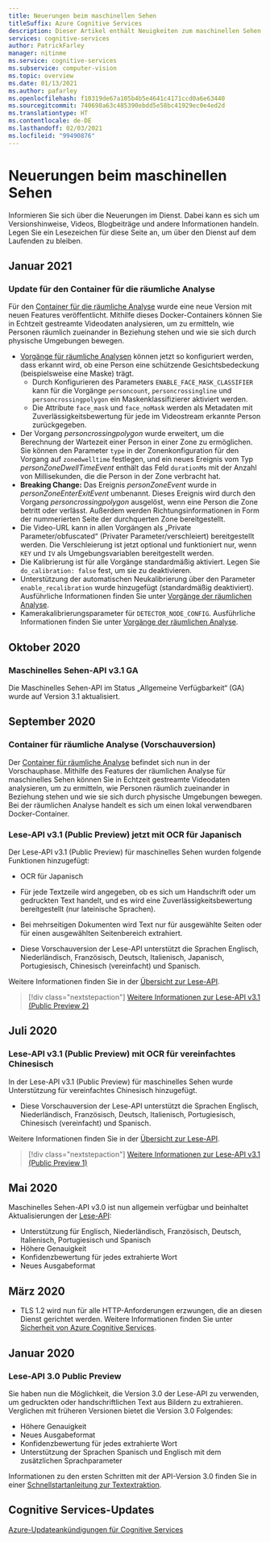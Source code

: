 ```yaml
---
title: Neuerungen beim maschinellen Sehen
titleSuffix: Azure Cognitive Services
description: Dieser Artikel enthält Neuigkeiten zum maschinellen Sehen.
services: cognitive-services
author: PatrickFarley
manager: nitinme
ms.service: cognitive-services
ms.subservice: computer-vision
ms.topic: overview
ms.date: 01/13/2021
ms.author: pafarley
ms.openlocfilehash: f10319de67a105b4b5e4641c4171ccd0a6e63440
ms.sourcegitcommit: 740698a63c485390ebdd5e58bc41929ec0e4ed2d
ms.translationtype: HT
ms.contentlocale: de-DE
ms.lasthandoff: 02/03/2021
ms.locfileid: "99490876"
---
```

# <a name="whats-new-in-computer-vision"></a>Neuerungen beim maschinellen Sehen

Informieren Sie sich über die Neuerungen im Dienst. Dabei kann es sich um Versionshinweise, Videos, Blogbeiträge und andere Informationen handeln. Legen Sie ein Lesezeichen für diese Seite an, um über den Dienst auf dem Laufenden zu bleiben.

## <a name="january-2021"></a>Januar 2021

### <a name="spatial-analysis-container-update"></a>Update für den Container für die räumliche Analyse

Für den [Container für die räumliche Analyse](spatial-analysis-container.md) wurde eine neue Version mit neuen Features veröffentlicht. Mithilfe dieses Docker-Containers können Sie in Echtzeit gestreamte Videodaten analysieren, um zu ermitteln, wie Personen räumlich zueinander in Beziehung stehen und wie sie sich durch physische Umgebungen bewegen. 

* [Vorgänge für räumliche Analysen](spatial-analysis-operations.md) können jetzt so konfiguriert werden, dass erkannt wird, ob eine Person eine schützende Gesichtsbedeckung (beispielsweise eine Maske) trägt. 
    * Durch Konfigurieren des Parameters `ENABLE_FACE_MASK_CLASSIFIER` kann für die Vorgänge `personcount`, `personcrossingline` und `personcrossingpolygon` ein Maskenklassifizierer aktiviert werden.
    * Die Attribute `face_mask` und `face_noMask` werden als Metadaten mit Zuverlässigkeitsbewertung für jede im Videostream erkannte Person zurückgegeben.
* Der Vorgang *personcrossingpolygon* wurde erweitert, um die Berechnung der Wartezeit einer Person in einer Zone zu ermöglichen. Sie können den Parameter `type` in der Zonenkonfiguration für den Vorgang auf `zonedwelltime` festlegen, und ein neues Ereignis vom Typ *personZoneDwellTimeEvent* enthält das Feld `durationMs` mit der Anzahl von Millisekunden, die die Person in der Zone verbracht hat.
* **Breaking Change:** Das Ereignis *personZoneEvent* wurde in *personZoneEnterExitEvent* umbenannt. Dieses Ereignis wird durch den Vorgang *personcrossingpolygon* ausgelöst, wenn eine Person die Zone betritt oder verlässt. Außerdem werden Richtungsinformationen in Form der nummerierten Seite der durchquerten Zone bereitgestellt.
* Die Video-URL kann in allen Vorgängen als „Private Parameter/obfuscated“ (Privater Parameter/verschleiert) bereitgestellt werden. Die Verschleierung ist jetzt optional und funktioniert nur, wenn `KEY` und `IV` als Umgebungsvariablen bereitgestellt werden.
* Die Kalibrierung ist für alle Vorgänge standardmäßig aktiviert. Legen Sie `do_calibration: false` fest, um sie zu deaktivieren.
* Unterstützung der automatischen Neukalibrierung über den Parameter `enable_recalibration` wurde hinzugefügt (standardmäßig deaktiviert). Ausführliche Informationen finden Sie unter [Vorgänge der räumlichen Analyse](https://docs.microsoft.com/azure/cognitive-services/computer-vision/spatial-analysis-operations).
* Kamerakalibrierungsparameter für `DETECTOR_NODE_CONFIG`. Ausführliche Informationen finden Sie unter [Vorgänge der räumlichen Analyse](https://docs.microsoft.com/azure/cognitive-services/computer-vision/spatial-analysis-operations).


## <a name="october-2020"></a>Oktober 2020

### <a name="computer-vision-api-v31-ga"></a>Maschinelles Sehen-API v3.1 GA

Die Maschinelles Sehen-API im Status „Allgemeine Verfügbarkeit“ (GA) wurde auf Version 3.1 aktualisiert.

## <a name="september-2020"></a>September 2020

### <a name="spatial-analysis-container-preview"></a>Container für räumliche Analyse (Vorschauversion)

Der [Container für räumliche Analyse](spatial-analysis-container.md) befindet sich nun in der Vorschauphase. Mithilfe des Features der räumlichen Analyse für maschinelles Sehen können Sie in Echtzeit gestreamte Videodaten analysieren, um zu ermitteln, wie Personen räumlich zueinander in Beziehung stehen und wie sie sich durch physische Umgebungen bewegen. Bei der räumlichen Analyse handelt es sich um einen lokal verwendbaren Docker-Container. 

### <a name="read-api-v31-public-preview-adds-ocr-for-japanese"></a>Lese-API v3.1 (Public Preview) jetzt mit OCR für Japanisch
Der Lese-API v3.1 (Public Preview) für maschinelles Sehen wurden folgende Funktionen hinzugefügt:
* OCR für Japanisch
* Für jede Textzeile wird angegeben, ob es sich um Handschrift oder um gedruckten Text handelt, und es wird eine Zuverlässigkeitsbewertung bereitgestellt (nur lateinische Sprachen).
* Bei mehrseitigen Dokumenten wird Text nur für ausgewählte Seiten oder für einen ausgewählten Seitenbereich extrahiert.

* Diese Vorschauversion der Lese-API unterstützt die Sprachen Englisch, Niederländisch, Französisch, Deutsch, Italienisch, Japanisch, Portugiesisch, Chinesisch (vereinfacht) und Spanisch.

Weitere Informationen finden Sie in der [Übersicht zur Lese-API](concept-recognizing-text.md).

> [!div class="nextstepaction"]
> [Weitere Informationen zur Lese-API v3.1 (Public Preview 2)](https://westus2.dev.cognitive.microsoft.com/docs/services/computer-vision-v3-1-preview-2/operations/5d986960601faab4bf452005)

## <a name="july-2020"></a>Juli 2020

### <a name="read-api-v31-public-preview-with-ocr-for-simplified-chinese"></a>Lese-API v3.1 (Public Preview) mit OCR für vereinfachtes Chinesisch
In der Lese-API v3.1 (Public Preview) für maschinelles Sehen wurde Unterstützung für vereinfachtes Chinesisch hinzugefügt.

* Diese Vorschauversion der Lese-API unterstützt die Sprachen Englisch, Niederländisch, Französisch, Deutsch, Italienisch, Portugiesisch, Chinesisch (vereinfacht) und Spanisch.

Weitere Informationen finden Sie in der [Übersicht zur Lese-API](concept-recognizing-text.md).

> [!div class="nextstepaction"]
> [Weitere Informationen zur Lese-API v3.1 (Public Preview 1)](https://westus.dev.cognitive.microsoft.com/docs/services/computer-vision-v3-1-preview-1/operations/5d986960601faab4bf452005)

## <a name="may-2020"></a>Mai 2020
Maschinelles Sehen-API v3.0 ist nun allgemein verfügbar und beinhaltet Aktualisierungen der [Lese-API](concept-recognizing-text.md):

* Unterstützung für Englisch, Niederländisch, Französisch, Deutsch, Italienisch, Portugiesisch und Spanisch
* Höhere Genauigkeit
* Konfidenzbewertung für jedes extrahierte Wort
* Neues Ausgabeformat

## <a name="march-2020"></a>März 2020

* TLS 1.2 wird nun für alle HTTP-Anforderungen erzwungen, die an diesen Dienst gerichtet werden. Weitere Informationen finden Sie unter [Sicherheit von Azure Cognitive Services](../cognitive-services-security.md).

## <a name="january-2020"></a>Januar 2020

### <a name="read-api-30-public-preview"></a>Lese-API 3.0 Public Preview

Sie haben nun die Möglichkeit, die Version 3.0 der Lese-API zu verwenden, um gedruckten oder handschriftlichen Text aus Bildern zu extrahieren. Verglichen mit früheren Versionen bietet die Version 3.0 Folgendes:
* Höhere Genauigkeit
* Neues Ausgabeformat
* Konfidenzbewertung für jedes extrahierte Wort
* Unterstützung der Sprachen Spanisch und Englisch mit dem zusätzlichen Sprachparameter

Informationen zu den ersten Schritten mit der API-Version 3.0 finden Sie in einer [Schnellstartanleitung zur Textextraktion](https://github.com/Azure-Samples/cognitive-services-quickstart-code/blob/master/dotnet/ComputerVision/REST/CSharp-hand-text.md?tabs=version-3).

## <a name="cognitive-service-updates"></a>Cognitive Services-Updates

[Azure-Updateankündigungen für Cognitive Services](https://azure.microsoft.com/updates/?product=cognitive-services)
